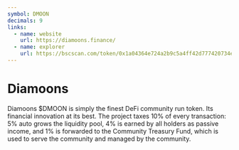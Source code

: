 ```yaml
---
symbol: DMOON
decimals: 9
links:
  - name: website
    url: https://diamoons.finance/
  - name: explorer
    url: https://bscscan.com/token/0x1a04364e724a2b9c5a4ff42d777420734e605383
---
```


# Diamoons

Diamoons $DMOON is simply the finest DeFi community run token. Its financial innovation at its best. The project taxes 10% of every transaction: 5% auto grows the liquidity pool, 4% is earned by all holders as passive income, and 1% is forwarded to the Community Treasury Fund, which is used to serve the community and managed by the community.
